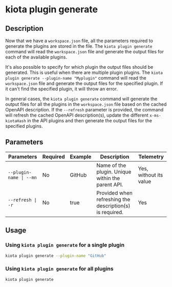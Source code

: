 # kiota plugin generate

## Description

Now that we have a `workspace.json` file, all the parameters required to generate the plugins are stored in the file. The `kiota plugin generate` command will read the `workspace.json` file and generate the output files for each of the available plugins. 

It's also possible to specify for which plugin the output files should be generated. This is useful when there are multiple plugin plugins. The `kiota plugin generate --plugin-name "Myplugin"` command will read the `workspace.json` file and generate the output files for the specified plugin. If it can't find the specified plugin, it will throw an error.

In general cases, the `kiota plugin generate` command will generate the output files for all the plugins in the `workspace.json` file based on the cached OpenAPI description. If the `--refresh` parameter is provided, the command will refresh the cached OpenAPI description(s), update the different `x-ms-kiotaHash` in the API plugins and then generate the output files for the specified plugins.

## Parameters

| Parameters | Required | Example | Description | Telemetry |
| -- | -- | -- | -- | -- |
| `--plugin-name \| --mn` | No | GitHub | Name of the plugin. Unique within the parent API. | Yes, without its value |
| `--refresh \| -r` | No | true | Provided when refreshing the description(s) is required. | Yes |

## Usage

### Using `kiota plugin generate` for a single plugin

```bash
kiota plugin generate --plugin-name "GitHub"
```

### Using `kiota plugin generate` for all plugins

```bash
kiota plugin generate
```